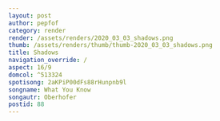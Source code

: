 ```yaml
---
layout: post
author: pepfof
category: render
render: /assets/renders/2020_03_03_shadows.png
thumb: /assets/renders/thumb/thumb-2020_03_03_shadows.png
title: Shadows
navigation_override: /
aspect: 16/9
domcol: ^513324
spotisong: 2aKPiP00dFs88rHunpnb9l
songname: What You Know
songautr: Oberhofer
postid: 88
---
```


<!--USER BEGIN 1-->

<!--USER END 1-->

<!--more-->
<!--USER BEGIN 2-->

<!--USER END 2-->

